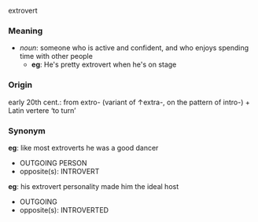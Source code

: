 extrovert
### Meaning
+ _noun_: someone who is active and confident, and who enjoys spending time with other people
    + __eg__: He's pretty extrovert when he's on stage

### Origin

early 20th cent.: from extro- (variant of ↑extra-, on the pattern of intro-) + Latin vertere ‘to turn’

### Synonym

__eg__: like most extroverts he was a good dancer

+ OUTGOING PERSON
+ opposite(s): INTROVERT

__eg__: his extrovert personality made him the ideal host 

+ OUTGOING
+ opposite(s): INTROVERTED


